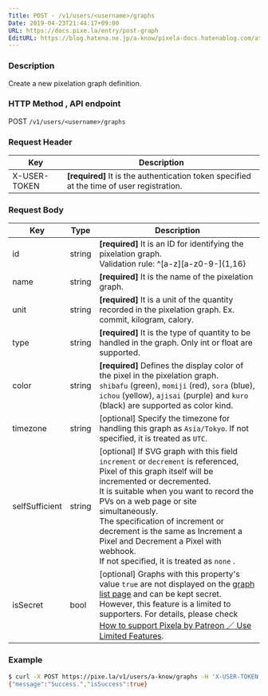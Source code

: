 ```yaml
---
Title: POST - /v1/users/<username>/graphs
Date: 2019-04-23T21:44:17+09:00
URL: https://docs.pixe.la/entry/post-graph
EditURL: https://blog.hatena.ne.jp/a-know/pixela-docs.hatenablog.com/atom/entry/17680117127076346928
---
```


### Description
Create a new pixelation graph definition.

### HTTP Method , API endpoint
<span class="badge badge-post">POST</span> `/v1/users/<username>/graphs`

### Request Header

|Key|Description|
|---|---|
|X-USER-TOKEN|**[required]** It is the authentication token specified at the time of user registration.|


### Request Body

|Key|Type|Description|
|---|---|---|
|id|string|**[required]** It is an ID for identifying the pixelation graph.<br>Validation rule: ^[a-z][a-z0-9-]{1,16}|
|name|string|**[required]** It is the name of the pixelation graph.|
|unit|string|**[required]** It is a unit of the quantity recorded in the pixelation graph. Ex. commit, kilogram, calory.|
|type|string|**[required]** It is the type of quantity to be handled in the graph. Only int or float are supported.|
|color|string|**[required]** Defines the display color of the pixel in the pixelation graph.<br>`shibafu` (green), `momiji` (red), `sora` (blue), `ichou` (yellow), `ajisai` (purple) and `kuro` (black) are supported as color kind.|
|timezone|string|[optional] Specify the timezone for handling this graph as `Asia/Tokyo`. If not specified, it is treated as `UTC`.|
|selfSufficient|string|[optional] If SVG graph with this field `increment` or `decrement` is referenced, Pixel of this graph itself will be incremented or decremented.<br>It is suitable when you want to record the PVs on a web page or site simultaneously.<br>The specification of increment or decrement is the same as Increment a Pixel and Decrement a Pixel with webhook.<br>If not specified, it is treated as `none` .|
|isSecret|bool|[optional] Graphs with this property's value `true` are not displayed on the [graph list page](https://docs.pixe.la/entry/get-graph-list-html) and can be kept secret.<br>However, this feature is a limited to supporters. For details, please check [How to support Pixela by Patreon ／ Use Limited Features](https://github.com/a-know/Pixela/wiki/How-to-support-Pixela-by-Patreon-%EF%BC%8F-Use-Limited-Features).|

### Example

```sh
$ curl -X POST https://pixe.la/v1/users/a-know/graphs -H 'X-USER-TOKEN:thisissecret' -d '{"id":"test-graph","name":"graph-name","unit":"commit","type":"int","color":"shibafu","timezone":"Asia/Tokyo","isSecret":true}'
{"message":"Success.","isSuccess":true}
```

